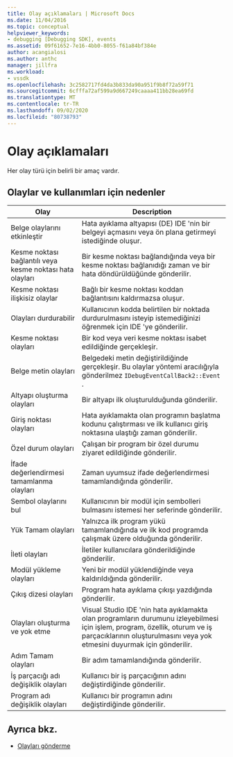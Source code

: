 ```yaml
---
title: Olay açıklamaları | Microsoft Docs
ms.date: 11/04/2016
ms.topic: conceptual
helpviewer_keywords:
- debugging [Debugging SDK], events
ms.assetid: 09f61652-7e16-4bb0-8055-f61a84bf384e
author: acangialosi
ms.author: anthc
manager: jillfra
ms.workload:
- vssdk
ms.openlocfilehash: 3c2582717fd4da3b833da90a951f9b8f72a59f71
ms.sourcegitcommit: 6cfffa72af599a9d667249caaaa411bb28ea69fd
ms.translationtype: MT
ms.contentlocale: tr-TR
ms.lasthandoff: 09/02/2020
ms.locfileid: "80738793"
---
```

# <a name="event-descriptions"></a>Olay açıklamaları
Her olay türü için belirli bir amaç vardır.

## <a name="events-and-the-reasons-for-their-use"></a>Olaylar ve kullanımları için nedenler

|Olay|Description|
|-----------|-----------------|
|Belge olaylarını etkinleştir|Hata ayıklama altyapısı (DE) IDE 'nin bir belgeyi açmasını veya ön plana getirmeyi istediğinde oluşur.|
|Kesme noktası bağlantılı veya kesme noktası hata olayları|Bir kesme noktası bağlandığında veya bir kesme noktası bağlanıdığı zaman ve bir hata döndürüldüğünde gönderilir.|
|Kesme noktası ilişkisiz olaylar|Bağlı bir kesme noktası koddan bağlantısını kaldırmazsa oluşur.|
|Olayları durdurabilir|Kullanıcının kodda belirtilen bir noktada durdurulmasını isteyip istemediğinizi öğrenmek için IDE 'ye gönderilir.|
|Kesme noktası olayları|Bir kod veya veri kesme noktası isabet edildiğinde gerçekleşir.|
|Belge metin olayları|Belgedeki metin değiştirildiğinde gerçekleşir. Bu olaylar yöntemi aracılığıyla gönderilmez `IDebugEventCallBack2::Event` .|
|Altyapı oluşturma olayları|Bir altyapı ilk oluşturulduğunda gönderilir.|
|Giriş noktası olayları|Hata ayıklamakta olan programın başlatma kodunu çalıştırması ve ilk kullanıcı giriş noktasına ulaştığı zaman gönderilir.|
|Özel durum olayları|Çalışan bir program bir özel durumu ziyaret edildiğinde gönderilir.|
|İfade değerlendirmesi tamamlanma olayları|Zaman uyumsuz ifade değerlendirmesi tamamlandığında gönderilir.|
|Sembol olaylarını bul|Kullanıcının bir modül için sembolleri bulmasını istemesi her seferinde gönderilir.|
|Yük Tamam olayları|Yalnızca ilk program yükü tamamlandığında ve ilk kod programda çalışmak üzere olduğunda gönderilir.|
|İleti olayları|İletiler kullanıcılara gönderildiğinde gönderilir.|
|Modül yükleme olayları|Yeni bir modül yüklendiğinde veya kaldırıldığında gönderilir.|
|Çıkış dizesi olayları|Program hata ayıklama çıkışı yazdığında gönderilir.|
|Olayları oluşturma ve yok etme|Visual Studio IDE 'nin hata ayıklamakta olan programların durumunu izleyebilmesi için işlem, program, özellik, oturum ve iş parçacıklarının oluşturulmasını veya yok etmesini duyurmak için gönderilir.|
|Adım Tamam olayları|Bir adım tamamlandığında gönderilir.|
|İş parçacığı adı değişiklik olayları|Kullanıcı bir iş parçacığının adını değiştirdiğinde gönderilir.|
|Program adı değişiklik olayları|Kullanıcı bir programın adını değiştirdiğinde gönderilir.|

## <a name="see-also"></a>Ayrıca bkz.
- [Olayları gönderme](../../extensibility/debugger/sending-events.md)
